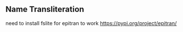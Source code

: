 ## Name Transliteration

need to install fslite for epitran to work
https://pypi.org/project/epitran/
